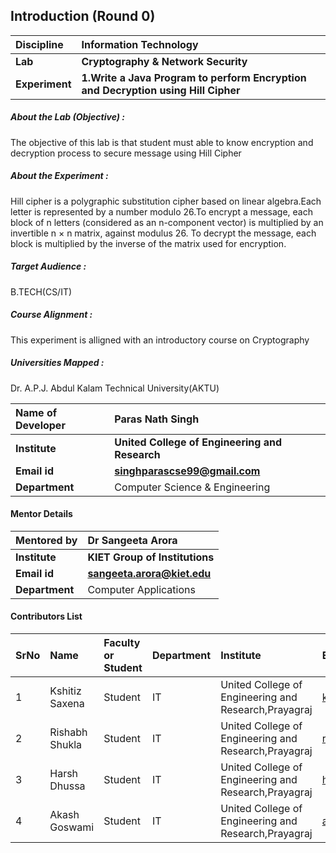 ## Introduction (Round 0)
<b>Discipline | <b>Information Technology
:--|:--|
<b> Lab | <b> Cryptography & Network Security
<b> Experiment|     <b> 1.Write a Java Program to perform Encryption and Decryption using  Hill Cipher
<h5> About the Lab (Objective) : </h5>

The objective of this lab is that student must able to know encryption and decryption process to secure message using Hill Cipher 

<h5> About the Experiment : </h5>

Hill cipher is a polygraphic substitution cipher based on linear algebra.Each letter is represented by a number modulo 26.To encrypt a message, each block of n letters (considered as an n-component vector) is multiplied by an invertible n × n matrix, against modulus 26. To decrypt the message, each block is multiplied by the inverse of the matrix used for encryption.

<h5> Target Audience : </h5>

B.TECH(CS/IT)

<h5> Course Alignment : </h5>

This experiment is alligned with an introductory course on Cryptography

<h5> Universities Mapped : </h5>

Dr. A.P.J. Abdul Kalam Technical University(AKTU)

<b>Name of Developer | <b> Paras Nath Singh
:--|:--|
<b> Institute | <b> United College of Engineering and Research
<b> Email id|     <b> singhparascse99@gmail.com
<b> Department | Computer Science & Engineering
#### Mentor Details
<b>Mentored by | <b> Dr Sangeeta Arora
:--|:--|
<b> Institute | <b> KIET Group of Institutions
<b> Email id|     <b>  sangeeta.arora@kiet.edu
<b> Department | Computer Applications

#### Contributors List

SrNo | Name | Faculty or Student | Department| Institute | Email id
:--|:--|:--|:--|:--|:--|
1 | Kshitiz Saxena | Student | IT | United College of Engineering and Research,Prayagraj | kshitizspn2000@gmail.com
2 | Rishabh Shukla| Student | IT | United College of Engineering and Research,Prayagraj |rishabhshukla321@gmail.com
3 | Harsh Dhussa| Student | IT| United College of Engineering and Research,Prayagraj | harshdhussa@gmail.com
4 | Akash Goswami| Student | IT | United College of Engineering and Research,Prayagraj |ag28796@gmail.com

